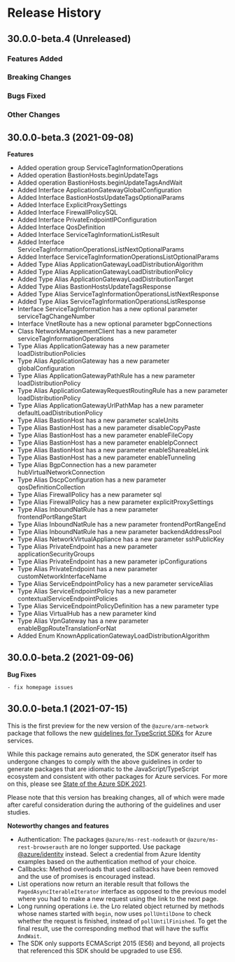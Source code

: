 # Release History

## 30.0.0-beta.4 (Unreleased)

### Features Added

### Breaking Changes

### Bugs Fixed

### Other Changes

## 30.0.0-beta.3 (2021-09-08)
    
**Features**

  - Added operation group ServiceTagInformationOperations
  - Added operation BastionHosts.beginUpdateTags
  - Added operation BastionHosts.beginUpdateTagsAndWait
  - Added Interface ApplicationGatewayGlobalConfiguration
  - Added Interface BastionHostsUpdateTagsOptionalParams
  - Added Interface ExplicitProxySettings
  - Added Interface FirewallPolicySQL
  - Added Interface PrivateEndpointIPConfiguration
  - Added Interface QosDefinition
  - Added Interface ServiceTagInformationListResult
  - Added Interface ServiceTagInformationOperationsListNextOptionalParams
  - Added Interface ServiceTagInformationOperationsListOptionalParams
  - Added Type Alias ApplicationGatewayLoadDistributionAlgorithm
  - Added Type Alias ApplicationGatewayLoadDistributionPolicy
  - Added Type Alias ApplicationGatewayLoadDistributionTarget
  - Added Type Alias BastionHostsUpdateTagsResponse
  - Added Type Alias ServiceTagInformationOperationsListNextResponse
  - Added Type Alias ServiceTagInformationOperationsListResponse
  - Interface ServiceTagInformation has a new optional parameter serviceTagChangeNumber
  - Interface VnetRoute has a new optional parameter bgpConnections
  - Class NetworkManagementClient has a new parameter serviceTagInformationOperations
  - Type Alias ApplicationGateway has a new parameter loadDistributionPolicies
  - Type Alias ApplicationGateway has a new parameter globalConfiguration
  - Type Alias ApplicationGatewayPathRule has a new parameter loadDistributionPolicy
  - Type Alias ApplicationGatewayRequestRoutingRule has a new parameter loadDistributionPolicy
  - Type Alias ApplicationGatewayUrlPathMap has a new parameter defaultLoadDistributionPolicy
  - Type Alias BastionHost has a new parameter scaleUnits
  - Type Alias BastionHost has a new parameter disableCopyPaste
  - Type Alias BastionHost has a new parameter enableFileCopy
  - Type Alias BastionHost has a new parameter enableIpConnect
  - Type Alias BastionHost has a new parameter enableShareableLink
  - Type Alias BastionHost has a new parameter enableTunneling
  - Type Alias BgpConnection has a new parameter hubVirtualNetworkConnection
  - Type Alias DscpConfiguration has a new parameter qosDefinitionCollection
  - Type Alias FirewallPolicy has a new parameter sql
  - Type Alias FirewallPolicy has a new parameter explicitProxySettings
  - Type Alias InboundNatRule has a new parameter frontendPortRangeStart
  - Type Alias InboundNatRule has a new parameter frontendPortRangeEnd
  - Type Alias InboundNatRule has a new parameter backendAddressPool
  - Type Alias NetworkVirtualAppliance has a new parameter sshPublicKey
  - Type Alias PrivateEndpoint has a new parameter applicationSecurityGroups
  - Type Alias PrivateEndpoint has a new parameter ipConfigurations
  - Type Alias PrivateEndpoint has a new parameter customNetworkInterfaceName
  - Type Alias ServiceEndpointPolicy has a new parameter serviceAlias
  - Type Alias ServiceEndpointPolicy has a new parameter contextualServiceEndpointPolicies
  - Type Alias ServiceEndpointPolicyDefinition has a new parameter type
  - Type Alias VirtualHub has a new parameter kind
  - Type Alias VpnGateway has a new parameter enableBgpRouteTranslationForNat
  - Added Enum KnownApplicationGatewayLoadDistributionAlgorithm
    
## 30.0.0-beta.2 (2021-09-06)

**Bug Fixes**

	- fix homepage issues

## 30.0.0-beta.1 (2021-07-15)

This is the first preview for the new version of the `@azure/arm-network` package that follows the new [guidelines for TypeScript SDKs](https://azure.github.io/azure-sdk/typescript_introduction.html) for Azure services.

While this package remains auto generated, the SDK generator itself has undergone changes to comply with the above guidelines in order to generate packages that are idiomatic to the JavaScript/TypeScript ecosystem and consistent with other packages for Azure services. For more on this, please see [State of the Azure SDK 2021](https://devblogs.microsoft.com/azure-sdk/state-of-the-azure-sdk-2021/).

Please note that this version has breaking changes, all of which were made after careful consideration during the authoring of the guidelines and user studies.

**Noteworthy changes and features**
- Authentication: The packages `@azure/ms-rest-nodeauth` or `@azure/ms-rest-browserauth` are no longer supported. Use package [@azure/identity](https://www.npmjs.com/package/@azure/identity) instead. Select a credential from Azure Identity examples based on the authentication method of your choice.
- Callbacks: Method overloads that used callbacks have been removed and the use of promises is encouraged instead.
- List operations now return an iterable result that follows the `PagedAsyncIterableIterator` interface as opposed to the previous model where you had to make a new request using the link to the next page.
- Long running operations i.e. the Lro related object returned by methods whose names started with `begin`, now uses `pollUntilDone` to check whether the request is finished, instead of `pollUntilFinished`. To get the final result, use the corresponding method that will have the suffix `AndWait`.
- The SDK only supports ECMAScript 2015 (ES6) and beyond, all projects that referenced this SDK should be upgraded to use ES6.
